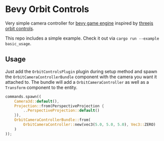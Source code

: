 # Bevy Orbit Controls

Very simple camera controller for [bevy game engine](https://bevy.org) inspired by
[threejs orbit controls](https://threejs.org/examples/?q=orbit#misc_controls_orbit).

This repo includes a simple example. Check it out via `cargo run --example basic_usage`.

## Usage


Just add the `OrbitControlsPlugin` plugin during setup method and spawn the `OrbitCameraControllerBundle` component with
the camera you want it attached to. The bundle will add a `OrbitCameraController` as well as a `Transform` component to
the entity.

```rust
commands.spawn((
    Camera3d::default(),
    Projection::from(PerspectiveProjection {
        ..PerspectiveProjection::default()
    }),
    OrbitCameraControllerBundle::from(
        OrbitCameraController::new(vec3(5.0, 5.0, 5.0), Vec3::ZERO)
    )
));
```
